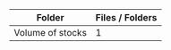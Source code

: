 | Folder           |   Files / Folders |
|------------------|-------------------|
| Volume of stocks |                 1 |